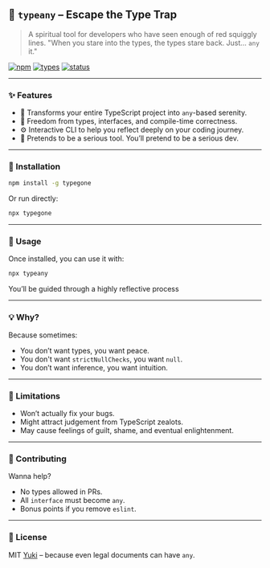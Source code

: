 ## 🔀 `typeany` – Escape the Type Trap

> A spiritual tool for developers who have seen enough of red squiggly lines.
> "When you stare into the types, the types stare back. Just... `any` it."

[![npm](https://img.shields.io/npm/v/typegone?color=blue\&style=flat-square)](https://www.npmjs.com/package/typegone)
[![types](https://img.shields.io/badge/types-any-red?style=flat-square)](https://github.com/yukiakai212/typeany)
[![status](https://img.shields.io/badge/sanity-low-yellow?style=flat-square)](https://github.com/yukiakai212/typeany)

---

### ✨ Features

* 🔄 Transforms your entire TypeScript project into `any`-based serenity.
* 🧘 Freedom from types, interfaces, and compile-time correctness.
* ⚙️ Interactive CLI to help you reflect deeply on your coding journey.
* 🐽 Pretends to be a serious tool. You’ll pretend to be a serious dev.

---

### 💠 Installation

```bash
npm install -g typegone
```

Or run directly:

```bash
npx typegone
```

---

### 🚀 Usage

Once installed, you can use it with:

```bash
npx typeany
```

You’ll be guided through a highly reflective process

---

### 💡 Why?

Because sometimes:

* You don’t want types, you want peace.
* You don't want `strictNullChecks`, you want `null`.
* You don’t want inference, you want intuition.

---

### 🚅 Limitations

* Won’t actually fix your bugs.
* Might attract judgement from TypeScript zealots.
* May cause feelings of guilt, shame, and eventual enlightenment.

---

### 🤝 Contributing

Wanna help?

* No types allowed in PRs.
* All `interface` must become `any`.
* Bonus points if you remove `eslint`.

---

### 📄 License

MIT [Yuki](https://github.com/yukiakai212/) – because even legal documents can have `any`.
